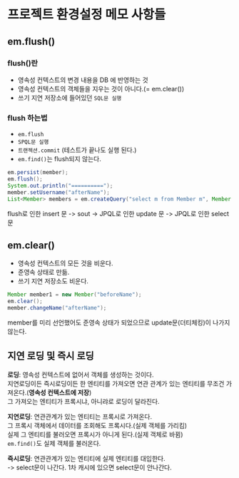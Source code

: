# 프로젝트 환경설정 메모 사항들

## em.flush()
### flush()란
- 영속성 컨텍스트의 변경 내용을 DB 에 반영하는 것
- 영속성 컨텍스트의 객체들을 지우는 것이 아니다.(= em.clear())
- 쓰기 지연 저장소에 들어있던 `SQL문 실행`

### flush 하는법
- `em.flush`
- `SPQL문 실행`
- `트랜젝션.commit` (테스트가 끝나도 실행 된다.)
- `em.find()`는 flush되지 않는다.
```java
em.persist(member);
em.flush();
System.out.println("==========");
member.setUsername("afterName");
List<Member> members = em.createQuery("select m from Member m", Member.class).getResultList();
```
flush로 인한 insert 문 -> sout -> JPQL로 인한 update 문 -> JPQL로 인한 select 문 

## em.clear()
- 영속성 컨텍스트의 모든 것을 비운다.
- 준영속 상태로 만듦.
- 쓰기 지연 저장소도 비운다.
```java
Member member1 = new Member("beforeName");
em.clear();
member.changeName("afterName");
```
member를 미리 선언했어도 준영속 상태가 되었으므로 update문(더티체킹)이 나가지 않는다.

## 지연 로딩 및 즉시 로딩
**로딩**: 영속성 컨텍스트에 없어서 객체를 생성하는 것이다.  
지연로딩이든 즉시로딩이든 한 엔티티를 가져오면 연관 관계가 있는 엔티티를 무조건 가져온다.(**영속성 컨텍스트에 저장**)  
그 가져오는 엔티티가 프록시냐, 아니랴로 로딩이 달라진다.  

**지연로딩**: 연관관계가 있는 엔티티는 프록시로 가져온다.  
그 프록시 객체에서 데이터를 조회해도 프록시다.(실제 객체를 가리킴)  
실제 그 엔티티를 불러오면 프록시가 아니게 된다.(실제 객체로 바뀜)  
`em.find()`도 실제 객체를 불러온다.

**즉시로딩**: 연관관계가 있는 엔티티에 실제 엔티티를 대입한다.  
-> select문이 나간다. 1차 캐시에 있으면 select문이 안나간다.